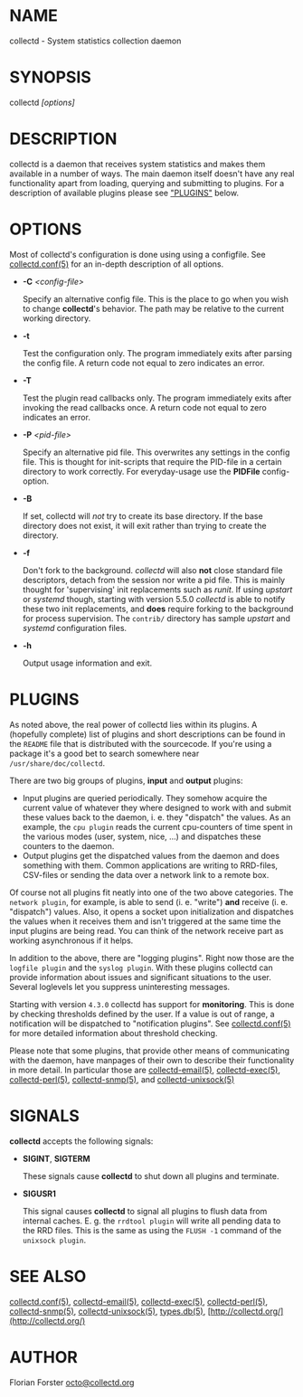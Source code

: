 # NAME

collectd - System statistics collection daemon

# SYNOPSIS

collectd _\[options\]_

# DESCRIPTION

collectd is a daemon that receives system statistics and makes them available
in a number of ways. The main daemon itself doesn't have any real functionality
apart from loading, querying and submitting to plugins. For a description of
available plugins please see ["PLUGINS"](#plugins) below.

# OPTIONS

Most of collectd's configuration is done using using a configfile. See
[collectd.conf(5)](http://man.he.net/man5/collectd.conf) for an in-depth description of all options.

- **-C** _&lt;config-file>_

    Specify an alternative config file. This is the place to go when you wish to
    change **collectd**'s behavior. The path may be relative to the current working
    directory.

- **-t**

    Test the configuration only. The program immediately exits after parsing the
    config file. A return code not equal to zero indicates an error.

- **-T**

    Test the plugin read callbacks only. The program immediately exits after invoking
    the read callbacks once. A return code not equal to zero indicates an error.

- **-P** _&lt;pid-file>_

    Specify an alternative pid file. This overwrites any settings in the config
    file. This is thought for init-scripts that require the PID-file in a certain
    directory to work correctly. For everyday-usage use the **PIDFile**
    config-option.

- **-B**

    If set, collectd will _not_ try to create its base directory. If the base
    directory does not exist, it will exit rather than trying to create the
    directory.

- **-f**

    Don't fork to the background. _collectd_ will also **not** close standard file
    descriptors, detach from the session nor write a pid file. This is mainly
    thought for 'supervising' init replacements such as _runit_. If using
    _upstart_ or _systemd_ though, starting with version 5.5.0 _collectd_ is
    able to notify these two init replacements, and **does** require forking to the
    background for process supervision. The `contrib/` directory has sample
    _upstart_ and _systemd_ configuration files.

- **-h**

    Output usage information and exit.

# PLUGINS

As noted above, the real power of collectd lies within its plugins. A
(hopefully complete) list of plugins and short descriptions can be found in the
`README` file that is distributed with the sourcecode. If you're using a
package it's a good bet to search somewhere near `/usr/share/doc/collectd`.

There are two big groups of plugins, **input** and **output** plugins:

- Input plugins are queried periodically. They somehow acquire the current value
of whatever they where designed to work with and submit these values back to
the daemon, i. e. they "dispatch" the values. As an example, the `cpu plugin`
reads the current cpu-counters of time spent in the various modes (user,
system, nice, ...) and dispatches these counters to the daemon.
- Output plugins get the dispatched values from the daemon and does something
with them. Common applications are writing to RRD-files, CSV-files or sending
the data over a network link to a remote box.

Of course not all plugins fit neatly into one of the two above categories. The
`network plugin`, for example, is able to send (i. e. "write") **and**
receive (i. e. "dispatch") values. Also, it opens a socket upon
initialization and dispatches the values when it receives them and isn't
triggered at the same time the input plugins are being read. You can think of
the network receive part as working asynchronous if it helps.

In addition to the above, there are "logging plugins". Right now those are the
`logfile plugin` and the `syslog plugin`. With these plugins collectd can
provide information about issues and significant situations to the user.
Several loglevels let you suppress uninteresting messages.

Starting with version `4.3.0` collectd has support for **monitoring**. This is
done by checking thresholds defined by the user. If a value is out of range, a
notification will be dispatched to "notification plugins". See
[collectd.conf(5)](http://man.he.net/man5/collectd.conf) for more detailed information about threshold checking.

Please note that some plugins, that provide other means of communicating with
the daemon, have manpages of their own to describe their functionality in more
detail. In particular those are [collectd-email(5)](http://man.he.net/man5/collectd-email), [collectd-exec(5)](http://man.he.net/man5/collectd-exec),
[collectd-perl(5)](http://man.he.net/man5/collectd-perl), [collectd-snmp(5)](http://man.he.net/man5/collectd-snmp), and [collectd-unixsock(5)](http://man.he.net/man5/collectd-unixsock)

# SIGNALS

**collectd** accepts the following signals:

- **SIGINT**, **SIGTERM**

    These signals cause **collectd** to shut down all plugins and terminate.

- **SIGUSR1**

    This signal causes **collectd** to signal all plugins to flush data from
    internal caches. E. g. the `rrdtool plugin` will write all pending data
    to the RRD files. This is the same as using the `FLUSH -1` command of the
    `unixsock plugin`.

# SEE ALSO

[collectd.conf(5)](http://man.he.net/man5/collectd.conf),
[collectd-email(5)](http://man.he.net/man5/collectd-email),
[collectd-exec(5)](http://man.he.net/man5/collectd-exec),
[collectd-perl(5)](http://man.he.net/man5/collectd-perl),
[collectd-snmp(5)](http://man.he.net/man5/collectd-snmp),
[collectd-unixsock(5)](http://man.he.net/man5/collectd-unixsock),
[types.db(5)](http://man.he.net/man5/types.db),
[http://collectd.org/](http://collectd.org/)

# AUTHOR

Florian Forster <octo@collectd.org>
